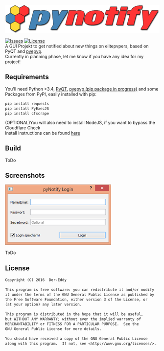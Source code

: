 ![logo](logo.png)

[![Issues](https://img.shields.io/github/issues/Der-Eddy/pynotify.svg)](https://github.com/Der-Eddy/pynotify/issues)  [![License](https://img.shields.io/badge/license-GPLv3-blue.svg)](https://github.com/Der-Eddy/pynotify/blob/master/LICENSE)  
A GUI Projekt to get notified about new things on elitepvpers, based on PyQT and [pyepvp](https://github.com/Der-Eddy/pyepvp/).  
Currently in planning phase, let me know if you have any idea for my project!




Requirements
-------------

You'll need Python >3.4, [PyQT](https://sourceforge.net/projects/pyqt/), [pyepvp (pip package in progress)](https://github.com/Der-Eddy/pyepvp/) and some Packages from PyPI, easily installed with pip:

    pip install requests
    pip install PyExecJS
    pip install cfscrape

(OPTIONAL)You will also need to install NodeJS, if you want to bypass the Cloudflare Check  
Install Instructions can be found [here](https://github.com/joyent/node/wiki/Installing-Node.js-via-package-manager#debian-and-ubuntu-based-linux-distributions)

Build
-------------
ToDo

Screenshots
-------------
![login](screenshots/login.png)

ToDo

License
-------------
    Copyright (C) 2016  Der-Eddy

    This program is free software: you can redistribute it and/or modify
    it under the terms of the GNU General Public License as published by
    the Free Software Foundation, either version 3 of the License, or
    (at your option) any later version.

    This program is distributed in the hope that it will be useful,
    but WITHOUT ANY WARRANTY; without even the implied warranty of
    MERCHANTABILITY or FITNESS FOR A PARTICULAR PURPOSE.  See the
    GNU General Public License for more details.

    You should have received a copy of the GNU General Public License
    along with this program.  If not, see <http://www.gnu.org/licenses/>.
